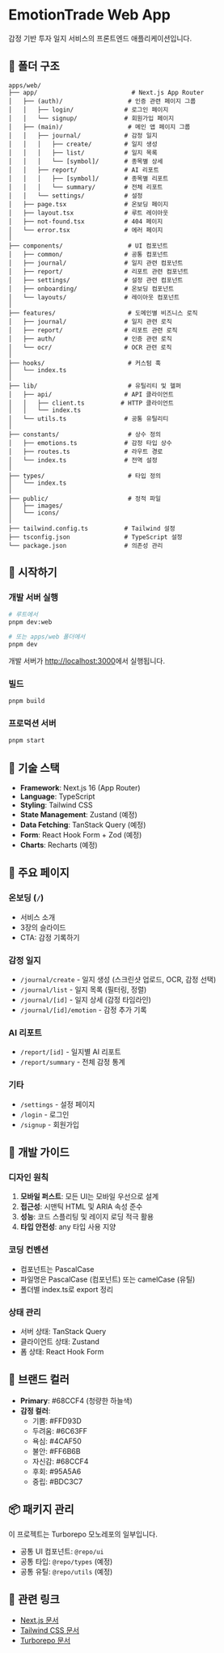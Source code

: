 # EmotionTrade Web App

감정 기반 투자 일지 서비스의 프론트엔드 애플리케이션입니다.

## 📁 폴더 구조

```
apps/web/
├── app/                          # Next.js App Router
│   ├── (auth)/                  # 인증 관련 페이지 그룹
│   │   ├── login/              # 로그인 페이지
│   │   └── signup/             # 회원가입 페이지
│   ├── (main)/                  # 메인 앱 페이지 그룹
│   │   ├── journal/            # 감정 일지
│   │   │   ├── create/         # 일지 생성
│   │   │   ├── list/           # 일지 목록
│   │   │   └── [symbol]/       # 종목별 상세
│   │   ├── report/             # AI 리포트
│   │   │   ├── [symbol]/       # 종목별 리포트
│   │   │   └── summary/        # 전체 리포트
│   │   └── settings/           # 설정
│   ├── page.tsx                # 온보딩 페이지
│   ├── layout.tsx              # 루트 레이아웃
│   ├── not-found.tsx           # 404 페이지
│   └── error.tsx               # 에러 페이지
│
├── components/                  # UI 컴포넌트
│   ├── common/                 # 공통 컴포넌트
│   ├── journal/                # 일지 관련 컴포넌트
│   ├── report/                 # 리포트 관련 컴포넌트
│   ├── settings/               # 설정 관련 컴포넌트
│   ├── onboarding/             # 온보딩 컴포넌트
│   └── layouts/                # 레이아웃 컴포넌트
│
├── features/                    # 도메인별 비즈니스 로직
│   ├── journal/                # 일지 관련 로직
│   ├── report/                 # 리포트 관련 로직
│   ├── auth/                   # 인증 관련 로직
│   └── ocr/                    # OCR 관련 로직
│
├── hooks/                       # 커스텀 훅
│   └── index.ts
│
├── lib/                         # 유틸리티 및 헬퍼
│   ├── api/                    # API 클라이언트
│   │   ├── client.ts          # HTTP 클라이언트
│   │   └── index.ts
│   └── utils.ts                # 공통 유틸리티
│
├── constants/                   # 상수 정의
│   ├── emotions.ts             # 감정 타입 상수
│   ├── routes.ts               # 라우트 경로
│   └── index.ts                # 전역 설정
│
├── types/                       # 타입 정의
│   └── index.ts
│
├── public/                      # 정적 파일
│   ├── images/
│   └── icons/
│
├── tailwind.config.ts          # Tailwind 설정
├── tsconfig.json               # TypeScript 설정
└── package.json                # 의존성 관리
```

## 🚀 시작하기

### 개발 서버 실행

```bash
# 루트에서
pnpm dev:web

# 또는 apps/web 폴더에서
pnpm dev
```

개발 서버가 [http://localhost:3000](http://localhost:3000)에서 실행됩니다.

### 빌드

```bash
pnpm build
```

### 프로덕션 서버

```bash
pnpm start
```

## 🎨 기술 스택

- **Framework**: Next.js 16 (App Router)
- **Language**: TypeScript
- **Styling**: Tailwind CSS
- **State Management**: Zustand (예정)
- **Data Fetching**: TanStack Query (예정)
- **Form**: React Hook Form + Zod (예정)
- **Charts**: Recharts (예정)

## 📄 주요 페이지

### 온보딩 (`/`)

- 서비스 소개
- 3장의 슬라이드
- CTA: 감정 기록하기

### 감정 일지

- `/journal/create` - 일지 생성 (스크린샷 업로드, OCR, 감정 선택)
- `/journal/list` - 일지 목록 (필터링, 정렬)
- `/journal/[id]` - 일지 상세 (감정 타임라인)
- `/journal/[id]/emotion` - 감정 추가 기록

### AI 리포트

- `/report/[id]` - 일지별 AI 리포트
- `/report/summary` - 전체 감정 통계

### 기타

- `/settings` - 설정 페이지
- `/login` - 로그인
- `/signup` - 회원가입

## 🔧 개발 가이드

### 디자인 원칙

1. **모바일 퍼스트**: 모든 UI는 모바일 우선으로 설계
2. **접근성**: 시맨틱 HTML 및 ARIA 속성 준수
3. **성능**: 코드 스플리팅 및 레이지 로딩 적극 활용
4. **타입 안전성**: any 타입 사용 지양

### 코딩 컨벤션

- 컴포넌트는 PascalCase
- 파일명은 PascalCase (컴포넌트) 또는 camelCase (유틸)
- 폴더별 index.ts로 export 정리

### 상태 관리

- 서버 상태: TanStack Query
- 클라이언트 상태: Zustand
- 폼 상태: React Hook Form

## 🌈 브랜드 컬러

- **Primary**: #68CCF4 (청량한 하늘색)
- **감정 컬러**:
  - 기쁨: #FFD93D
  - 두려움: #6C63FF
  - 욕심: #4CAF50
  - 불안: #FF6B6B
  - 자신감: #68CCF4
  - 후회: #95A5A6
  - 중립: #BDC3C7

## 📦 패키지 관리

이 프로젝트는 Turborepo 모노레포의 일부입니다.

- 공통 UI 컴포넌트: `@repo/ui`
- 공통 타입: `@repo/types` (예정)
- 공통 유틸: `@repo/utils` (예정)

## 🔗 관련 링크

- [Next.js 문서](https://nextjs.org/docs)
- [Tailwind CSS 문서](https://tailwindcss.com/docs)
- [Turborepo 문서](https://turbo.build/repo/docs)

